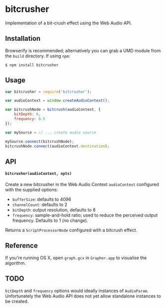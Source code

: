# bitcrusher

Implementation of a bit-crush effect using the Web Audio API.

## Installation

Browserify is recommended; alternatively you can grab a UMD module from the `build` directory. If using `npm`:

    $ npm install bitcrusher

## Usage

```javascript
var bitcrusher = require('bitcrusher');

var audioContext = window.createAudioContext();

var bitcrushNode = bitcrush(audioContext, {
    bitDepth: 6,
    frequency: 0.5
});

var mySource = // ... create audio source

mySource.connect(bitcrushNode);
bitcrushNode.connect(audioContext.destination);
```

## API

#### `bitcrusher(audioContext, opts)`

Create a new bitcrusher in the Web Audio Context `audioContext` configured with the supplied options:

  * `bufferSize`: defaults to 4096
  * `channelCount`: defaults to 2
  * `bitDepth`: output resolution, defaults to 8
  * `frequency`: sample-and-hold ratio; used to reduce the perceived output frequency. Defaults to 1 (no change).

Returns a `ScriptProcessorNode` configured with a bitcrush effect.

## Reference

If you're running OS X, open `graph.gcx` in `Grapher.app` to visualise the algorithm.

## TODO

`bitDepth` and `frequency` options would ideally instances of `AudioParam`. Unfortunately the Web Audio API does not yet allow standalone instances to be created.